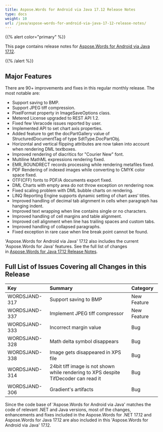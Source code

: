 ```yaml
---
title: Aspose.Words for Android via Java 17.12 Release Notes
type: docs
weight: 10
url: /java/aspose-words-for-android-via-java-17-12-release-notes/
---
```


{{% alert color="primary" %}} 

This page contains release notes for [Aspose.Words for Android via Java 17.12](http://maven.aspose.com/repository/simple/ext-release-local/com/aspose/aspose-words/17.12/).

{{% /alert %}} 
## **Major Features**
There are 90+ improvements and fixes in this regular monthly release. The most notable are:

- Support saving to BMP.
- Support JPEG tiff compression.
- PixelFormat property in ImageSaveOptions class.
- Metered License upgraded to REST API 1.2.
- Fixed few Veracode issues reported by user.
- Implemented API to set chart axis properties.
- Added feature to get the docPartGallery value of StructuredDocumentTag of type SdtType.DocPartObj.
- Horizontal and vertical flipping attributes are now taken into account when rendering DML textboxes.
- Improved rendering of diacritics for "Courier New" font.
- Multiline MathML expressions rendering fixed.
- EMR_ROUNDRECT records processing while rendering metafiles fixed.
- PDF Rendering of indexed images while converting to CMYK color space fixed.
- OTF(CFF) fonts to PDF/A documents export fixed.
- DML Charts with empty area do not throw exception on rendering now.
- Fixed scaling problem with DML bubble charts on rendering.
- LINQ Reporting Engine supports dynamic setting of chart axes’ titles.
- Improved handling of decimal tab alignment in cells when paragraph has hanging indent.
- Improved text wrapping when line contains single or no characters.
- Improved handling of cell margins and table alignment.
- Improved cell alignment when line has trailing spaces and custom tabs.
- Improved handling of collapsed paragraphs.
- Fixed exception in rare case when line break point cannot be found.

'Aspose.Words for Android via Java' 17.12 also includes the current 'Aspose.Words for Java' features. See the full list of changes in [Aspose.Words for Java 17.12 Release Notes](/words/java/aspose-words-for-java-17-12-release-notes/).
## **Full List of Issues Covering all Changes in this Release**

|**Key**|**Summary**|**Category**|
| :- | :- | :- |
|WORDSJAND-317|Support saving to BMP|New Feature|
|WORDSJAND-337|Implement JPEG tiff compressor|New Feature|
|WORDSJAND-333|Incorrect margin value|Bug|
|WORDSJAND-328|Math delta symbol disappears|Bug|
|WORDSJAND-338|Image gets disappeared in XPS file|Bug|
|WORDSJAND-314|24bit tiff image is not shown while rendering to XPS despite TifDecoder can read it|Bug|
|WORDSJAND-306|Gradient's artifacts|Bug|

Since the code base of 'Aspose.Words for Android via Java' matches the code of relevant .NET and Java versions, most of the changes, enhancements and fixes included in the Aspose.Words for .NET 17.12 and Aspose.Words for Java 17.12 are also included in this 'Aspose.Words for Android via Java' 17.12.

